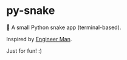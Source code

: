 # py-snake
🐍 A small Python snake app (terminal-based).

Inspired by [Engineer Man](https://youtube.com/engineerman).

Just for fun! :)
